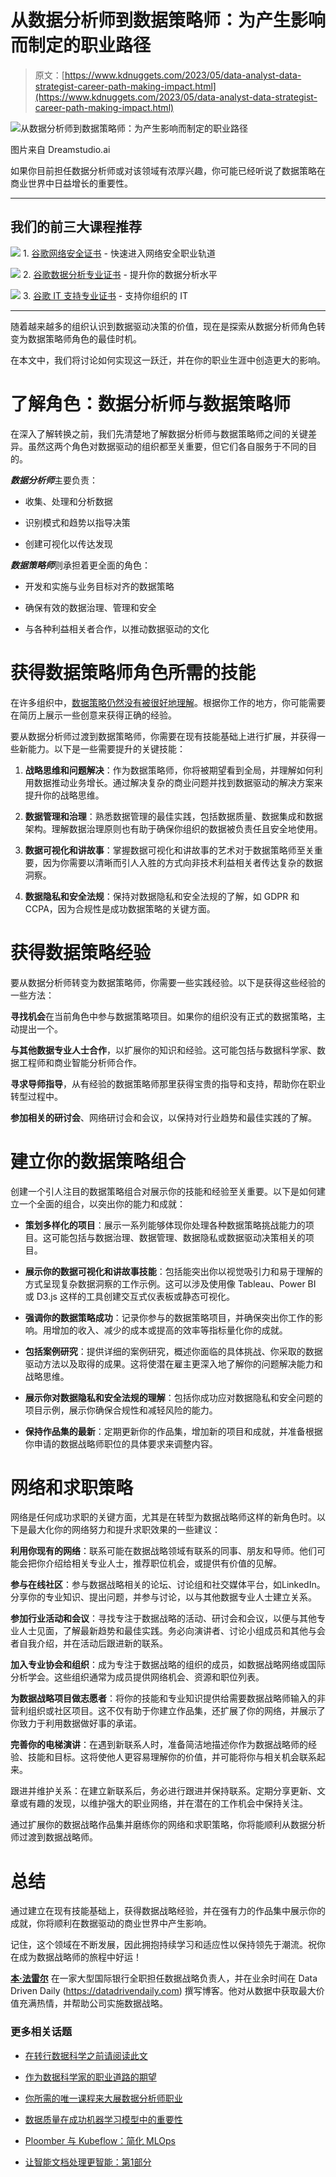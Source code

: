 # 从数据分析师到数据策略师：为产生影响而制定的职业路径

> 原文：[https://www.kdnuggets.com/2023/05/data-analyst-data-strategist-career-path-making-impact.html](https://www.kdnuggets.com/2023/05/data-analyst-data-strategist-career-path-making-impact.html)

![从数据分析师到数据策略师：为产生影响而制定的职业路径](../Images/032578a01e8b968b86d8ed0a526b475c.png)

图片来自 Dreamstudio.ai

如果你目前担任数据分析师或对该领域有浓厚兴趣，你可能已经听说了数据策略在商业世界中日益增长的重要性。

* * *

## 我们的前三大课程推荐

![](../Images/0244c01ba9267c002ef39d4907e0b8fb.png) 1\. [谷歌网络安全证书](https://www.kdnuggets.com/google-cybersecurity) - 快速进入网络安全职业轨道

![](../Images/e225c49c3c91745821c8c0368bf04711.png) 2\. [谷歌数据分析专业证书](https://www.kdnuggets.com/google-data-analytics) - 提升你的数据分析水平

![](../Images/0244c01ba9267c002ef39d4907e0b8fb.png) 3\. [谷歌 IT 支持专业证书](https://www.kdnuggets.com/google-itsupport) - 支持你组织的 IT

* * *

随着越来越多的组织认识到数据驱动决策的价值，现在是探索从数据分析师角色转变为数据策略师角色的最佳时机。

在本文中，我们将讨论如何实现这一跃迁，并在你的职业生涯中创造更大的影响。

# 了解角色：数据分析师与数据策略师

在深入了解转换之前，我们先清楚地了解数据分析师与数据策略师之间的关键差异。虽然这两个角色对数据驱动的组织都至关重要，但它们各自服务于不同的目的。

***数据分析师***主要负责：

+   收集、处理和分析数据

+   识别模式和趋势以指导决策

+   创建可视化以传达发现

***数据策略师***则承担着更全面的角色：

+   开发和实施与业务目标对齐的数据策略

+   确保有效的数据治理、管理和安全

+   与各种利益相关者合作，以推动数据驱动的文化

# 获得数据策略师角色所需的技能

在许多组织中，[数据策略仍然没有被很好地理解](https://datadrivendaily.com/is-data-strategy-overlooked-and-undervalued/)。根据你工作的地方，你可能需要在简历上展示一些创意来获得正确的经验。

要从数据分析师过渡到数据策略师，你需要在现有技能基础上进行扩展，并获得一些新能力。以下是一些需要提升的关键技能：

1.  **战略思维和问题解决**：作为数据策略师，你将被期望看到全局，并理解如何利用数据推动业务增长。通过解决复杂的商业问题并找到数据驱动的解决方案来提升你的战略思维。

1.  **数据管理和治理**：熟悉数据管理的最佳实践，包括数据质量、数据集成和数据架构。理解数据治理原则也有助于确保你组织的数据被负责任且安全地使用。

1.  **数据可视化和讲故事**：掌握数据可视化和讲故事的艺术对于数据策略师至关重要，因为你需要以清晰而引人入胜的方式向非技术利益相关者传达复杂的数据洞察。

1.  **数据隐私和安全法规**：保持对数据隐私和安全法规的了解，如 GDPR 和 CCPA，因为合规性是成功数据策略的关键方面。

# 获得数据策略经验

要从数据分析师转变为数据策略师，你需要一些实践经验。以下是获得这些经验的一些方法：

**寻找机会**在当前角色中参与数据策略项目。如果你的组织没有正式的数据策略，主动提出一个。

**与其他数据专业人士合作**，以扩展你的知识和经验。这可能包括与数据科学家、数据工程师和商业智能分析师合作。

**寻求导师指导**，从有经验的数据策略师那里获得宝贵的指导和支持，帮助你在职业转型过程中。

**参加相关的研讨会**、网络研讨会和会议，以保持对行业趋势和最佳实践的了解。

# 建立你的数据策略组合

创建一个引人注目的数据策略组合对展示你的技能和经验至关重要。以下是如何建立一个全面的组合，以突出你的能力和成就：

+   **策划多样化的项目**：展示一系列能够体现你处理各种数据策略挑战能力的项目。这可能包括与数据治理、数据管理、数据隐私或数据驱动决策相关的项目。

+   **展示你的数据可视化和讲故事技能**：包括能突出你以视觉吸引力和易于理解的方式呈现复杂数据洞察的工作示例。这可以涉及使用像 Tableau、Power BI 或 D3.js 这样的工具创建交互式仪表板或静态可视化。

+   **强调你的数据策略成功**：记录你参与的数据策略项目，并确保突出你工作的影响。用增加的收入、减少的成本或提高的效率等指标量化你的成就。

+   **包括案例研究**：提供详细的案例研究，概述你面临的具体挑战、你采取的数据驱动方法以及取得的成果。这将使潜在雇主更深入地了解你的问题解决能力和战略思维。

+   **展示你对数据隐私和安全法规的理解**：包括你成功应对数据隐私和安全问题的项目示例，展示你确保合规性和减轻风险的能力。

+   **保持作品集的最新**：定期更新你的作品集，增加新的项目和成就，并准备根据你申请的数据战略师职位的具体要求来调整内容。

# 网络和求职策略

网络是任何成功求职的关键方面，尤其是在转型为数据战略师这样的新角色时。以下是最大化你的网络努力和提升求职效果的一些建议：

**利用你现有的网络**：联系可能在数据战略领域有联系的同事、朋友和导师。他们可能会把你介绍给相关专业人士，推荐职位机会，或提供有价值的见解。

**参与在线社区**：参与数据战略相关的论坛、讨论组和社交媒体平台，如LinkedIn。分享你的专业知识、提出问题，并参与讨论，以与其他数据专业人士建立关系。

**参加行业活动和会议**：寻找专注于数据战略的活动、研讨会和会议，以便与其他专业人士见面，了解最新趋势和最佳实践。务必向演讲者、讨论小组成员和其他与会者自我介绍，并在活动后跟进新的联系。

**加入专业协会和组织**：成为专注于数据战略的组织的成员，如数据战略网络或国际分析学会。这些组织通常为成员提供网络机会、资源和职位列表。

**为数据战略项目做志愿者**：将你的技能和专业知识提供给需要数据战略师输入的非营利组织或社区项目。这不仅有助于你建立作品集，还扩展了你的网络，并展示了你致力于利用数据做好事的承诺。

**完善你的电梯演讲**：在遇到新联系人时，准备简洁地描述你作为数据战略师的经验、技能和目标。这将使他人更容易理解你的价值，并可能将你与相关机会联系起来。

跟进并维护关系：在建立新联系后，务必进行跟进并保持联系。定期分享更新、文章或有趣的发现，以维护强大的职业网络，并在潜在的工作机会中保持关注。

通过扩展你的数据战略作品集并磨练你的网络和求职策略，你将能顺利从数据分析师过渡到数据战略师。

# 总结

通过建立在现有技能基础上，获得数据战略经验，并在强有力的作品集中展示你的成就，你将顺利在数据驱动的商业世界中产生影响。

记住，这个领域在不断发展，因此拥抱持续学习和适应性以保持领先于潮流。祝你在成为数据战略师的旅程中好运！

**[本·法雷尔](https://www.linkedin.com/in/benmfarrell)** 在一家大型国际银行全职担任数据战略负责人，并在业余时间在 Data Driven Daily (https://datadrivendaily.com) 撰写博客。他对从数据中获取最大价值充满热情，并帮助公司实施数据战略。

### 更多相关话题

+   [在转行数据科学之前请阅读此文](https://www.kdnuggets.com/read-this-before-making-a-career-switch-to-data-science)

+   [作为数据科学家的职业道路的期望](https://www.kdnuggets.com/2022/01/expect-career-path-data-scientist.html)

+   [你所需的唯一课程来大展数据分析师职业](https://www.kdnuggets.com/the-only-course-you-need-to-smash-your-data-analyst-career)

+   [数据质量在成功机器学习模型中的重要性](https://www.kdnuggets.com/2022/03/significance-data-quality-making-successful-machine-learning-model.html)

+   [Ploomber 与 Kubeflow：简化 MLOps](https://www.kdnuggets.com/2022/02/ploomber-kubeflow-mlops-easier.html)

+   [让智能文档处理更智能：第1部分](https://www.kdnuggets.com/2023/02/making-intelligent-document-processing-smarter-part-1.html)
